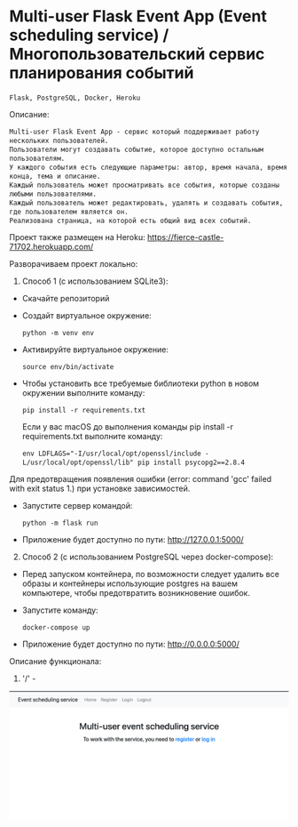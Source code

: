 # Multi-user Flask Event App (Event scheduling service) / Многопользовательский сервис планирования событий

    Flask, PostgreSQL, Docker, Heroku

Описание:

    Multi-user Flask Event App - сервис который поддерживает работу нескольких пользователей. 
    Пользователи могут создавать событие, которое доступно остальным пользователям.
    У каждого события есть следующие параметры: автор, время начала, время конца, тема и описание.
    Каждый пользователь может просматривать все события, которые созданы любыми пользователями.
    Каждый пользователь может редактировать, удалять и создавать события, где пользователем является он.
    Реализована страница, на которой есть общий вид всех событий.
    
Проект также размещен на Heroku: https://fierce-castle-71702.herokuapp.com/

Разворачиваем проект локально:

1. Способ 1 (с использованием SQLite3):

- Скачайте репозиторий

- Создайт виртуальное окружение:

      python -m venv env

- Активируйте виртуальное окружение:

      source env/bin/activate
      
- Чтобы установить все требуемые библиотеки python в новом окружении выполните команду:

      pip install -r requirements.txt
  
  Если у вас macOS до выполнения команды pip install -r requirements.txt выполните команду:

      env LDFLAGS="-I/usr/local/opt/openssl/include -L/usr/local/opt/openssl/lib" pip install psycopg2==2.8.4      
      
Для предотвращения появления ошибки (error: command 'gcc' failed with exit status 1.) при установке зависимостей.

- Запустите сервер командой:

      python -m flask run

- Приложение будет доступно по пути: http://127.0.0.1:5000/

2. Способ 2 (с использованием PostgreSQL через docker-compose):

- Перед запуском контейнера, по возможности следует удалить все образы и контейнеры использующие postgres на вашем компьютере, чтобы предотвратить возникновение ошибок.

- Запустите команду:

      docker-compose up

- Приложение будет доступно по пути: http://0.0.0.0:5000/


Описание функционала:

1. '/' - 

 ![](/screenshots/screen_1.png)



